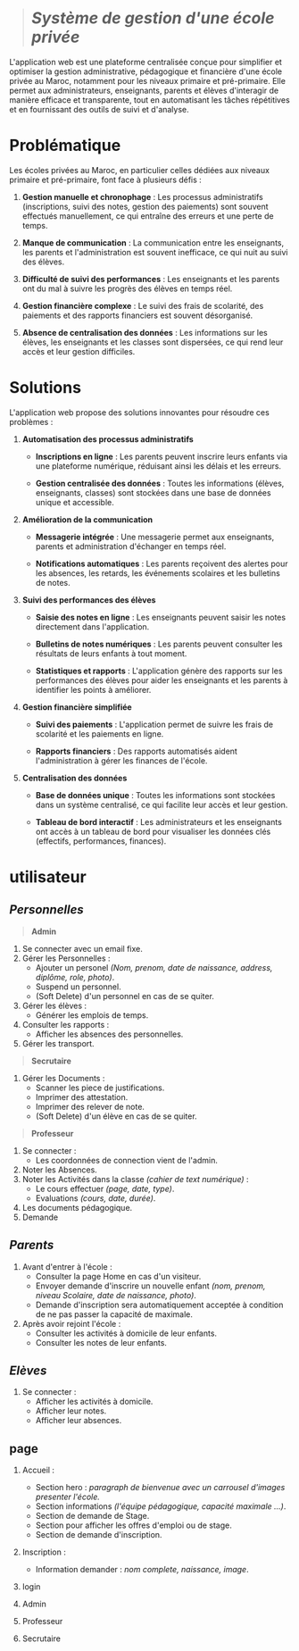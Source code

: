 ># _**Système de gestion d'une école privée**_

L'application web est une plateforme centralisée conçue pour simplifier et optimiser la gestion administrative, pédagogique et financière d'une école privée au Maroc, notamment pour les niveaux primaire et pré-primaire. Elle permet aux administrateurs, enseignants, parents et élèves d'interagir de manière efficace et transparente, tout en automatisant les tâches répétitives et en fournissant des outils de suivi et d'analyse.

# **Problématique**
Les écoles privées au Maroc, en particulier celles dédiées aux niveaux primaire et pré-primaire, font face à plusieurs défis :

1. **Gestion manuelle et chronophage** : Les processus administratifs (inscriptions, suivi des notes, gestion des paiements) sont souvent effectués manuellement, ce qui entraîne des erreurs et une perte de temps.

2. **Manque de communication** : La communication entre les enseignants, les parents et l'administration est souvent inefficace, ce qui nuit au suivi des élèves.

3. **Difficulté de suivi des performances** : Les enseignants et les parents ont du mal à suivre les progrès des élèves en temps réel.

4. **Gestion financière complexe** : Le suivi des frais de scolarité, des paiements et des rapports financiers est souvent désorganisé.

5. **Absence de centralisation des données** : Les informations sur les élèves, les enseignants et les classes sont dispersées, ce qui rend leur accès et leur gestion difficiles.

# **Solutions**
L'application web propose des solutions innovantes pour résoudre ces problèmes :

1. **Automatisation des processus administratifs**
    * **Inscriptions en ligne** : Les parents peuvent inscrire leurs enfants via une plateforme numérique, réduisant ainsi les délais et les erreurs.

    * **Gestion centralisée des données** : Toutes les informations (élèves, enseignants, classes) sont stockées dans une base de données unique et accessible.

2. **Amélioration de la communication**
    * **Messagerie intégrée** : Une messagerie permet aux enseignants, parents et administration d'échanger en temps réel.

    * **Notifications automatiques** : Les parents reçoivent des alertes pour les absences, les retards, les événements scolaires et les bulletins de notes.

3. **Suivi des performances des élèves**
    * **Saisie des notes en ligne** : Les enseignants peuvent saisir les notes directement dans l'application.

    * **Bulletins de notes numériques** : Les parents peuvent consulter les résultats de leurs enfants à tout moment.

    * **Statistiques et rapports** : L'application génère des rapports sur les performances des élèves pour aider les enseignants et les parents à identifier les points à améliorer.

4. **Gestion financière simplifiée**
    * **Suivi des paiements** : L'application permet de suivre les frais de scolarité et les paiements en ligne.

    * **Rapports financiers** : Des rapports automatisés aident l'administration à gérer les finances de l'école.

5. **Centralisation des données**
    * **Base de données unique** : Toutes les informations sont stockées dans un système centralisé, ce qui facilite leur accès et leur gestion.

    * **Tableau de bord interactif** : Les administrateurs et les enseignants ont accès à un tableau de bord pour visualiser les données clés (effectifs, performances, finances).

# **utilisateur**

## _Personnelles_
> __Admin__
1. Se connecter avec un email fixe.
2. Gérer les Personnelles :
    * Ajouter un personel _(Nom, prenom, date de naissance, address, diplôme, role, photo)_.
    * Suspend un personnel.
    * (Soft Delete) d'un personnel en cas de se quiter.
3. Gérer les élèves :
    * Générer les emplois de temps.
3. Consulter les rapports :
    * Afficher les absences des personnelles.
4. Gérer les transport.

> __Secrutaire__
1. Gérer les Documents :
    * Scanner les piece de justifications.
    * Imprimer des attestation.
    * Imprimer des relever de note.
    * (Soft Delete) d'un élève en cas de se quiter.

> __Professeur__
1. Se connecter :
    * Les coordonnées de connection vient de l'admin.
2. Noter les Absences.
3. Noter les Activités dans la classe _(cahier de text numérique)_ :
    * Le cours effectuer _(page, date, type)_.
    * Evaluations _(cours, date, durée)_.
4. Les documents pédagogique.
5. Demande 

## _Parents_
1. Avant d'entrer à l'école :
    * Consulter la page Home en cas d'un visiteur.
    * Envoyer demande d'inscrire un nouvelle enfant _(nom, prenom, niveau Scolaire, date de naissance, photo)_.
    * Demande d'inscription sera automatiquement  acceptée à condition de ne pas passer la capacité de maximale.
2. Après avoir rejoint l'école :
    * Consulter les activités à domicile de leur enfants.
    * Consulter les notes de leur enfants.

## _Elèves_
1. Se connecter :
    * Afficher les activités à domicile.
    * Afficher leur notes.
    * Afficher leur absences.



## **page**
1. Accueil :
    * Section hero : _paragraph de bienvenue avec un carrousel d'images presenter l'école._
    * Section informations _(l'équipe pédagogique, capacité maximale ...)_.
    * Section de demande de Stage.
    * Section pour afficher les offres d'emploi ou de stage.
    * Section de demande d'inscription.
2. Inscription :
    * Information demander : _nom complete, naissance, image_.

3. login
4. Admin
5. Professeur
6. Secrutaire